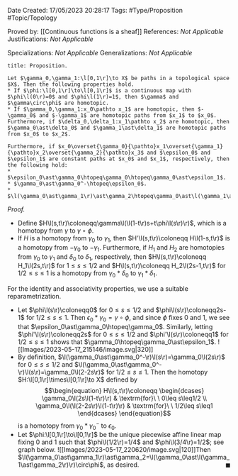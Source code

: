 <div class="topSpace"></div>

Date Created: 17/05/2023 20:28:17
Tags: #Type/Proposition #Topic/Topology

Proved by: [[Continuous functions is a sheaf]]
References: <i>Not Applicable</i>
Justifications: <i>Not Applicable</i>

Specializations: <i>Not Applicable</i>
Generalizations: <i>Not Applicable</i>

``` ad-Proposition
title: Proposition.

Let $\gamma_0,\gamma_1:\l[0,1\r]\to X$ be paths in a topological space $X$. Then the following properties hold.
* If $\phi:\l[0,1\r]\to\l[0,1\r]$ is a continuous map with $\phi\l(0\r)=0$ and $\phi\l(1\r)=1$, then $\gamma$ and $\gamma\circ\phi$ are homotopic.
* If $\gamma_0,\gamma_1:x_0\pathto x_1$ are homotopic, then $-\gamma_0$ and $-\gamma_1$ are homotopic paths from $x_1$ to $x_0$. Furthermore, if $\delta_0,\delta_1:x_1\pathto x_2$ are homotopic, then $\gamma_0\ast\delta_0$ and $\gamma_1\ast\delta_1$ are homotopic paths from $x_0$ to $x_2$.

Furthermore, if $x_0\overset{\gamma_0}{\pathto}x_1\overset{\gamma_1}{\pathto}x_2\overset{\gamma_2}{\pathto}x_3$ and $\epsilon_0$ and $\epsilon_1$ are constant paths at $x_0$ and $x_1$, respectively, then the following hold:
* $\epsilon_0\ast\gamma_0\htopeq\gamma_0\htopeq\gamma_0\ast\epsilon_1$.
* $\gamma_0\ast\gamma_0^-\htopeq\epsilon_0$.
* $\l(\gamma_0\ast\gamma_1\r)\ast\gamma_2\htopeq\gamma_0\ast\l(\gamma_1\ast\gamma_2\r)$.

```

<i>Proof.</i>
* Define $H\l(s,t\r)\coloneqq\gamma\l(\l(1-t\r)s+t\phi\l(s\r)\r)$, which is a homotopy from $\gamma$ to $\gamma\circ\phi$.
* If $H$ is a homotopy from $\gamma_0$ to $\gamma_1$, then $H'\l(s,t\r)\coloneqq H\l(1-s,t\r)$ is a homotopy from $-\gamma_0$ to $-\gamma_1$. Furthermore, if $H_1$ and $H_2$ are homotopies from $\gamma_0$ to $\gamma_1$ and $\delta_0$ to $\delta_1$, respectively, then $H\l(s,t\r)\coloneqq H_1\l(2s,t\r)$ for $1\leq s\leq1/2$ and $H\l(s,t\r)\coloneqq H_2\l(2s-1,t\r)$ for $1/2\leq s\leq1$ is a homotopy from $\gamma_0\ast\delta_0$ to $\gamma_1\ast\delta_1$.

For the identity and associativity properties, we use a suitable reparametrization.
* Let $\phi\l(s\r)\coloneqq0$ for $0\leq s\leq1/2$ and $\phi\l(s\r)\coloneqq2s-1$ for $1/2\leq s\leq1$. Then $\epsilon_0\ast\gamma_0=\gamma\circ\phi$, and since $\phi$ fixes $0$ and $1$, we see that $\epsilon_0\ast\gamma_0\htopeq\gamma_0$. Similarly, letting $\phi'\l(s\r)\coloneqq2s$ for $0\leq s\leq1/2$ and $\phi'\l(s\r)\coloneqq1$ for $1/2\leq s\leq1$ shows that $\gamma_0\htopeq\gamma_0\ast\epsilon_1$.
![[Images/2023-05-17_215146/image.svg|320]]
* By definition, $\l(\gamma_0\ast\gamma_0^-\r)\l(s\r)=\gamma_0\l(2s\r)$ for $0\leq s\leq1/2$ and $\l(\gamma_0\ast\gamma_0^-\r)\l(s\r)=\gamma_0\l(2-2s\r)$ for $1/2\leq s\leq1$. Then the homotopy $H:\l[0,1\r]\times\l[0,1\r]\to X$ defined by
    $$\begin{equation}
        H\l(s,t\r)\coloneqq
        \begin{dcases}
            \gamma_0\l(2s\l(1-t\r)\r) & \textrm{for}\ \ 0\leq s\leq1/2 \\
            \gamma_0\l(\l(2-2s\r)\l(1-t\r)\r) & \textrm{for}\ \ 1/2\leq s\leq1
        \end{dcases}
    \end{equation}$$
is a homotopy from $\gamma_0\ast\gamma_0^-$ to $\epsilon_0$.
* Let $\phi:\l[0,1\r]\to\l[0,1\r]$ be the unique piecewise affine linear map fixing $0$ and $1$ such that $\phi\l(1/2\r)=1/4$ and $\phi\l(3/4\r)=1/2$; see graph below.
![[Images/2023-05-17_220620/image.svg|120]]Then $\l(\gamma_0\ast\gamma_1\r)\ast\gamma_2=\l(\gamma_0\ast\l(\gamma_1\ast\gamma_2\r)\r)\circ\phi$, as desired.<span style="float:right;">$\blacksquare$</span>
